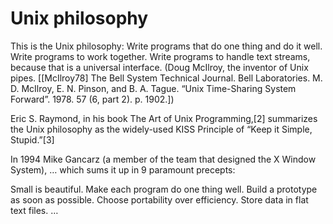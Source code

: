 # Unix philosophy

This is the Unix philosophy: Write programs that do one thing and do it well. Write programs to work together. Write programs to handle text streams, because that is a universal interface. (Doug McIlroy, the inventor of Unix pipes. [[McIlroy78] The Bell System Technical Journal. Bell Laboratories. M. D. McIlroy, E. N. Pinson, and B. A. Tague. “Unix Time-Sharing System Forward”. 1978. 57 (6, part 2). p. 1902.])

Eric S. Raymond, in his book The Art of Unix Programming,[2] summarizes the Unix philosophy as the widely-used KISS Principle of “Keep it Simple, Stupid.”[3]

In 1994 Mike Gancarz (a member of the team that designed the X Window System), … which sums it up in 9 paramount precepts:

Small is beautiful.
Make each program do one thing well.
Build a prototype as soon as possible.
Choose portability over efficiency.
Store data in flat text files.
…


